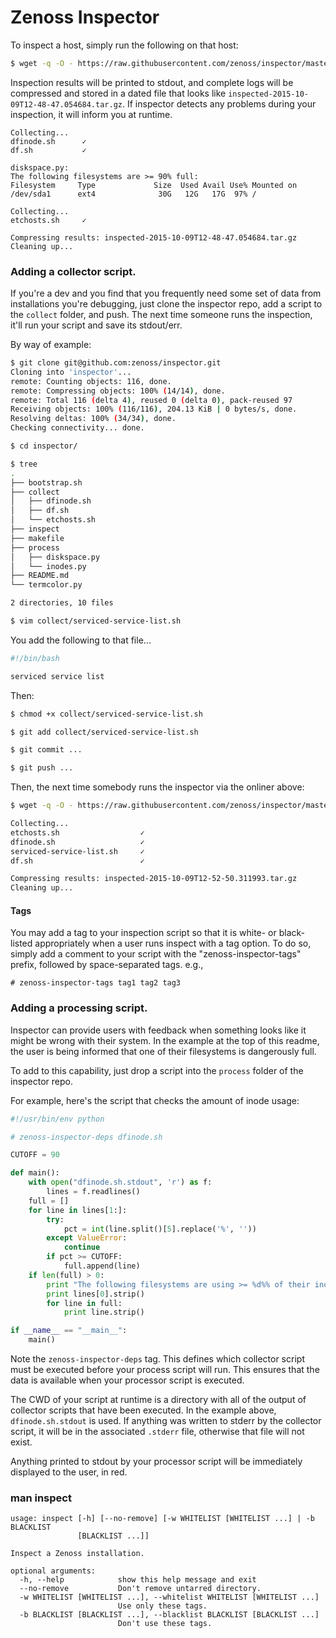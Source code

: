 # Zenoss Inspector
To inspect a host, simply run the following on that host:

```bash
$ wget -q -O - https://raw.githubusercontent.com/zenoss/inspector/master/bootstrap.sh | sudo sh
```

Inspection results will be printed to stdout, and complete logs will be compressed and stored in
a dated file that looks like ```inspected-2015-10-09T12-48-47.054684.tar.gz```. If inspector detects
any problems during your inspection, it will inform you at runtime.

```
Collecting...
dfinode.sh      ✓
df.sh           ✓

diskspace.py:
The following filesystems are >= 90% full:
Filesystem     Type             Size  Used Avail Use% Mounted on
/dev/sda1      ext4              30G   12G   17G  97% /

Collecting...
etchosts.sh     ✓

Compressing results: inspected-2015-10-09T12-48-47.054684.tar.gz
Cleaning up...
```

### Adding a collector script.
If you're a dev and you find that you frequently need some set of data from installations you're
debugging, just clone the inspector repo, add a script to the ```collect``` folder, and push.
The next time someone runs the inspection, it'll run your script and save its stdout/err.

By way of example:

```bash
$ git clone git@github.com:zenoss/inspector.git
Cloning into 'inspector'...
remote: Counting objects: 116, done.
remote: Compressing objects: 100% (14/14), done.
remote: Total 116 (delta 4), reused 0 (delta 0), pack-reused 97
Receiving objects: 100% (116/116), 204.13 KiB | 0 bytes/s, done.
Resolving deltas: 100% (34/34), done.
Checking connectivity... done.

$ cd inspector/

$ tree
.
├── bootstrap.sh
├── collect
│   ├── dfinode.sh
│   ├── df.sh
│   └── etchosts.sh
├── inspect
├── makefile
├── process
│   ├── diskspace.py
│   └── inodes.py
├── README.md
└── termcolor.py

2 directories, 10 files

$ vim collect/serviced-service-list.sh
```

You add the following to that file...

```bash
#!/bin/bash

serviced service list
```

Then:

```bash
$ chmod +x collect/serviced-service-list.sh

$ git add collect/serviced-service-list.sh

$ git commit ...

$ git push ...
```

Then, the next time somebody runs the inspector via the onliner above:

```bash
$ wget -q -O - https://raw.githubusercontent.com/zenoss/inspector/master/bootstrap.sh | sudo sh

Collecting...
etchosts.sh                  ✓
dfinode.sh                   ✓
serviced-service-list.sh     ✓
df.sh                        ✓

Compressing results: inspected-2015-10-09T12-52-50.311993.tar.gz
Cleaning up...

```

#### Tags
You may add a tag to your inspection script so that it is white- or black-listed appropriately
when a user runs inspect with a tag option. To do so, simply add a comment to your script
with the "zenoss-inspector-tags" prefix, followed by space-separated tags. e.g.,

```
# zenoss-inspector-tags tag1 tag2 tag3
```

### Adding a processing script.
Inspector can provide users with feedback when something looks like it might be wrong with their
system. In the example at the top of this readme, the user is being informed that one of their
filesystems is dangerously full.

To add to this capability, just drop a script into the ```process``` folder of the inspector repo.

For example, here's the script that checks the amount of inode usage:

```python
#!/usr/bin/env python

# zenoss-inspector-deps dfinode.sh

CUTOFF = 90

def main():
    with open("dfinode.sh.stdout", 'r') as f:
        lines = f.readlines()
    full = []
    for line in lines[1:]:
        try:
            pct = int(line.split()[5].replace('%', ''))
        except ValueError:
            continue
        if pct >= CUTOFF:
            full.append(line)
    if len(full) > 0:
        print "The following filesystems are using >= %d%% of their inodes:" % CUTOFF
        print lines[0].strip()
        for line in full:
            print line.strip()

if __name__ == "__main__":
    main()
```

Note the ```zenoss-inspector-deps``` tag. This defines which collector script must be executed
before your process script will run. This ensures that the data is available when your processor
script is executed.

The CWD of your script at runtime is a directory with all of the output of collector scripts that
have been executed. In the example above, ```dfinode.sh.stdout``` is used. If anything was written
to stderr by the collector script, it will be in the associated ```.stderr``` file, otherwise that
file will not exist.

Anything printed to stdout by your processor script will be immediately displayed to the user, in
red.

### man inspect

```
usage: inspect [-h] [--no-remove] [-w WHITELIST [WHITELIST ...] | -b BLACKLIST
               [BLACKLIST ...]]

Inspect a Zenoss installation.

optional arguments:
  -h, --help            show this help message and exit
  --no-remove           Don't remove untarred directory.
  -w WHITELIST [WHITELIST ...], --whitelist WHITELIST [WHITELIST ...]
                        Use only these tags.
  -b BLACKLIST [BLACKLIST ...], --blacklist BLACKLIST [BLACKLIST ...]
                        Don't use these tags.
```
